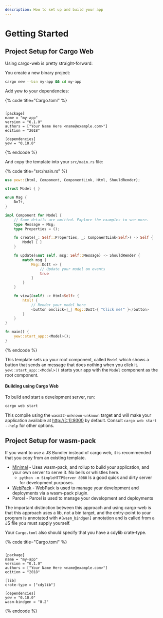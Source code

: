 ```yaml
---
description: How to set up and build your app
---
```


# Getting Started

## Project Setup for Cargo Web

Using cargo-web is pretty straight-forward:

You create a new binary project:

```bash
cargo new --bin my-app && cd my-app
```

Add yew to your dependencies:

{% code title="Cargo.toml" %}
```text
[package]
name = "my-app"
version = "0.1.0"
authors = ["Your Name Here <name@example.com>"]
edition = "2018"

[dependencies]
yew = "0.10.0"
```
{% endcode %}

And copy the template into your `src/main.rs` file:

{% code title="src/main.rs" %}
```rust
use yew::{html, Component, ComponentLink, Html, ShouldRender};

struct Model { }

enum Msg {
    DoIt,
}

impl Component for Model {
    // Some details are omitted. Explore the examples to see more.
    type Message = Msg;
    type Properties = ();

    fn create(_: Self::Properties, _: ComponentLink<Self>) -> Self {
        Model { }
    }

    fn update(&mut self, msg: Self::Message) -> ShouldRender {
        match msg {
            Msg::DoIt => {
                // Update your model on events
                true
            }
        }
    }

    fn view(&self) -> Html<Self> {
        html! {
            // Render your model here
            <button onclick=|_| Msg::DoIt>{ "Click me!" }</button>
        }
    }
}

fn main() {
    yew::start_app::<Model>();
}
```
{% endcode %}

This template sets up your root component, called `Model` which shows a button that sends an message that does nothing when you click it. `yew::start_app::<Model>()` starts your app with the `Model` component as the root component.

#### Building using Cargo Web

To build and start a development server, run:

```bash
cargo web start
```

This compile using the `wasm32-unknown-unknown` target and will make your application available at [http://\[::1\]:8000](http://[::1]:8000) by default. Consult `cargo web start --help` for other options.

## Project Setup for wasm-pack

If you want to use a JS Bundler instead of cargo web, it is recommended that you copy from an existing template.

* [Minimal](https://github.com/yewstack/yew-wasm-pack-minimal) - Uses wasm-pack, and rollup to build your application, and your own server to serve it. No bells or whistles here.
  * `python -m SimpleHTTPServer 8080` Is a good quick and dirty server for development purposes.
* [WebPack](https://github.com/yewstack/yew-wasm-pack-template) - WebPack is used to manage your development and deployments via a wasm-pack plugin.
* Parcel - Parcel is used to manage your development and deployments

The important distinction between this approach and using cargo-web is that this approach uses a lib, not a bin target, and the entry-point to your program is annotated with `#[wasm_bindgen]` annotation and is called from a JS file you must supply yourself.

Your `Cargo.toml` also should specify that you have a cdylib crate-type.

{% code title="Cargo.toml" %}
```text
[package]
name = "my-app"
version = "0.1.0"
authors = ["Your Name Here <name@example.com>"]
edition = "2018"

[lib]
crate-type = ["cdylib"]

[dependencies]
yew = "0.10.0"
wasm-bindgen = "0.2"
```
{% endcode %}



